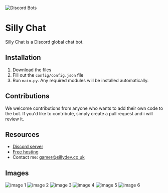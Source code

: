 ![Discord Bots](https://top.gg/api/widget/1051199485168066610.svg)
# Silly Chat

Silly Chat is a Discord global chat bot.

## Installation

1. Download the files
2. Fill out the `config/config.json` file
3. Run `main.py`. Any required modules will be installed automatically.

## Contributions

We welcome contributions from anyone who wants to add their own code to the bot. If you'd like to contribute, simply create a pull request and i will review it.

## Resources

- [Discord server](https://discord.gg/3qvpkgWSbF)
- [Free hosting](https://panel.sillydev.co.uk)
- Contact me: gamer@sillydev.co.uk

## Images

![image 1](https://user-images.githubusercontent.com/79448904/217915467-02718cde-3404-42c8-b89d-d3533032faed.png)
![image 2](https://user-images.githubusercontent.com/79448904/219876312-6010209f-97ff-454e-b61c-9b385e20dfe2.png)
![image 3](https://user-images.githubusercontent.com/79448904/217915602-4dd89a59-043c-4775-9f3f-bd2a36632773.png)
![image 4](https://user-images.githubusercontent.com/79448904/217915642-b9873d2a-a68b-403d-9c59-32f480a59283.png)
![image 5](https://user-images.githubusercontent.com/79448904/217915777-dcf5cab7-e955-4ce0-b438-ca39334f5937.png)
![image 6](https://user-images.githubusercontent.com/79448904/217915814-1d22ebdb-9021-4769-9022-759d582dbd73.png)
